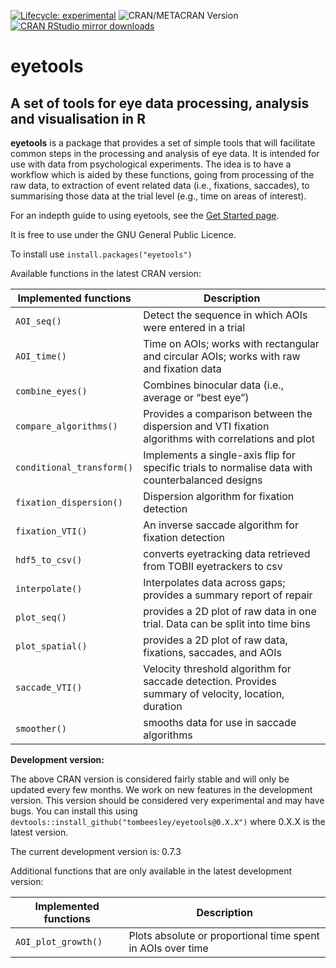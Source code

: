 
<!-- 
&#10;README.md is generated from README.Rmd. Please edit README.Rmd 
&#10;If you use index.Rmd or README.Rmd it's your responsibility to knit the document to create the corresponding .md. pkgdown does not do this for you because it only touches files in the doc/ directory.
&#10;-->
<!-- badges: start -->

[![Lifecycle:
experimental](https://img.shields.io/badge/lifecycle-experimental-orange.svg)](https://lifecycle.r-lib.org/articles/stages.html#experimental)
![CRAN/METACRAN Version](https://img.shields.io/cran/v/eyetools)
[![CRAN RStudio mirror downloads](https://cranlogs.r-pkg.org/badges/grand-total/eyetools?color=blue)](https://r-pkg.org/pkg/eyetools)
<!-- badges: end -->

# **eyetools**

## A set of tools for eye data processing, analysis and visualisation in R

**eyetools** is a package that provides a set of simple tools that will
facilitate common steps in the processing and analysis of eye data. It
is intended for use with data from psychological experiments. The idea
is to have a workflow which is aided by these functions, going from
processing of the raw data, to extraction of event related data (i.e.,
fixations, saccades), to summarising those data at the trial level
(e.g., time on areas of interest).

For an indepth guide to using eyetools, see the [Get Started
page](https://tombeesley.github.io/eyetools/articles/eyetools.html).

It is free to use under the GNU General Public Licence.

To install use `install.packages("eyetools")`

Available functions in the latest CRAN version:

| Implemented functions     | Description                                                                                          |
|---------------------------|------------------------------------------------------------------------------------------------------|
| `AOI_seq()`               | Detect the sequence in which AOIs were entered in a trial                                            |
| `AOI_time()`              | Time on AOIs; works with rectangular and circular AOIs; works with raw and fixation data             |
| `combine_eyes()`          | Combines binocular data (i.e., average or “best eye”)                                                |
| `compare_algorithms()`    | Provides a comparison between the dispersion and VTI fixation algorithms with correlations and plot  |
| `conditional_transform()` | Implements a single-axis flip for specific trials to normalise data with counterbalanced designs     |
| `fixation_dispersion()`   | Dispersion algorithm for fixation detection                                                          |
| `fixation_VTI()`          | An inverse saccade algorithm for fixation detection                                                  |
| `hdf5_to_csv()`           | converts eyetracking data retrieved from TOBII eyetrackers to csv                                    |
| `interpolate()`           | Interpolates data across gaps; provides a summary report of repair                                   |
| `plot_seq()`              | provides a 2D plot of raw data in one trial. Data can be split into time bins                        |
| `plot_spatial()`          | provides a 2D plot of raw data, fixations, saccades, and AOIs                                        |
| `saccade_VTI()`           | Velocity threshold algorithm for saccade detection. Provides summary of velocity, location, duration |
| `smoother()`              | smooths data for use in saccade algorithms                                                           |

**Development version:**

The above CRAN version is considered fairly stable and will only be updated every few months. We work on new features in the development version. This 
version should be considered very experimental and may have bugs. You can install this using `devtools::install_github("tombeesley/eyetools@0.X.X")` where 0.X.X is the latest version. 

The current development version is: 0.7.3

Additional functions that are only available in the latest development version:

| Implemented functions     | Description                                                                                          |
|---------------------------|------------------------------------------------------------------------------------------------------|
| `AOI_plot_growth()`       | Plots absolute or proportional time spent in AOIs over time                                          |                                            

